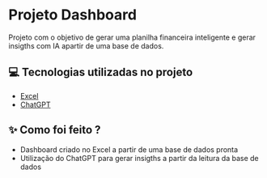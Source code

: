 
# Projeto Dashboard

Projeto com o objetivo de gerar uma planilha financeira inteligente e gerar insigths com IA apartir de uma base de dados.

## 💻 Tecnologias utilizadas no projeto

- [Excel](https://www.microsoft.com/pt-br/microsoft-365/excel)
- [ChatGPT](https://chat.openai.com/) 


## ✨ Como foi feito ?

- Dashboard criado no Excel a partir de uma base de dados pronta
- Utilização do ChatGPT para gerar insigths a partir da leitura da base de dados
